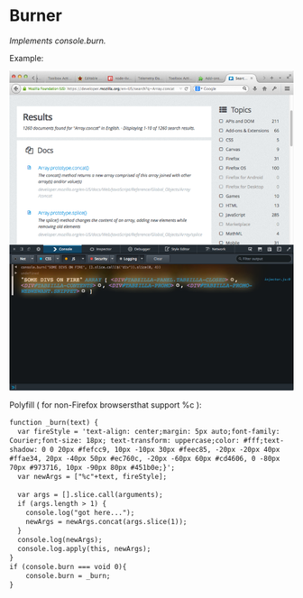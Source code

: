 # Burner

*Implements console.burn.*

Example: 

![](./screenshot.png)

Polyfill ( for non-Firefox browsersthat support %c ):

    function _burn(text) {
      var fireStyle = 'text-align: center;margin: 5px auto;font-family: Courier;font-size: 18px; text-transform: uppercase;color: #fff;text-shadow: 0 0 20px #fefcc9, 10px -10px 30px #feec85, -20px -20px 40px #ffae34, 20px -40px 50px #ec760c, -20px -60px 60px #cd4606, 0 -80px 70px #973716, 10px -90px 80px #451b0e;}';
      var newArgs = ["%c"+text, fireStyle];

      var args = [].slice.call(arguments);
      if (args.length > 1) {
        console.log("got here...");
        newArgs = newArgs.concat(args.slice(1));
      }
      console.log(newArgs);
      console.log.apply(this, newArgs);
    }
    if (console.burn === void 0){
        console.burn = _burn;
    }


